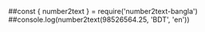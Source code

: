 ##const { number2text } = require('number2text-bangla')
##console.log(number2text(98526564.25, 'BDT', 'en'))